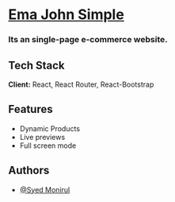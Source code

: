 # [Ema John Simple](https://ema-john-thesyed.netlify.app/)

### Its an single-page e-commerce website.

## Tech Stack

**Client:** React, React Router, React-Bootstrap

## Features

- Dynamic Products
- Live previews
- Full screen mode

## Authors

- [@Syed Monirul](https://www.linkedin.com/in/syed-monirul/)
